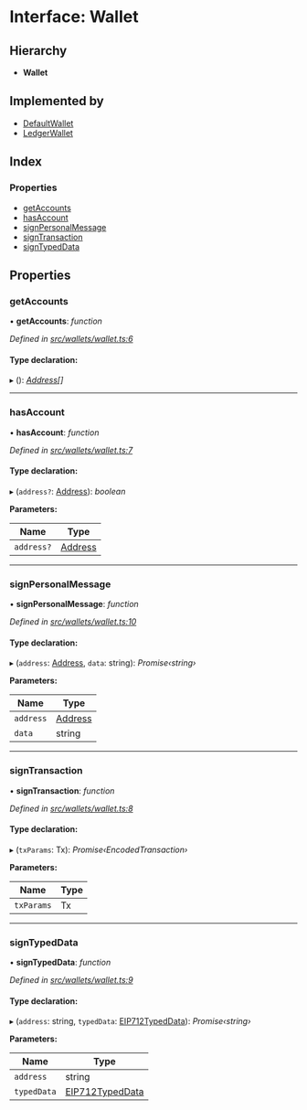 # Interface: Wallet

## Hierarchy

* **Wallet**

## Implemented by

* [DefaultWallet](../classes/_wallets_default_wallet_.defaultwallet.md)
* [LedgerWallet](../classes/_wallets_ledger_wallet_.ledgerwallet.md)

## Index

### Properties

* [getAccounts](_wallets_wallet_.wallet.md#getaccounts)
* [hasAccount](_wallets_wallet_.wallet.md#hasaccount)
* [signPersonalMessage](_wallets_wallet_.wallet.md#signpersonalmessage)
* [signTransaction](_wallets_wallet_.wallet.md#signtransaction)
* [signTypedData](_wallets_wallet_.wallet.md#signtypeddata)

## Properties

###  getAccounts

• **getAccounts**: *function*

*Defined in [src/wallets/wallet.ts:6](https://github.com/celo-org/celo-monorepo/blob/master/packages/contractkit/src/wallets/wallet.ts#L6)*

#### Type declaration:

▸ (): *[Address](../modules/_base_.md#address)[]*

___

###  hasAccount

• **hasAccount**: *function*

*Defined in [src/wallets/wallet.ts:7](https://github.com/celo-org/celo-monorepo/blob/master/packages/contractkit/src/wallets/wallet.ts#L7)*

#### Type declaration:

▸ (`address?`: [Address](../modules/_base_.md#address)): *boolean*

**Parameters:**

Name | Type |
------ | ------ |
`address?` | [Address](../modules/_base_.md#address) |

___

###  signPersonalMessage

• **signPersonalMessage**: *function*

*Defined in [src/wallets/wallet.ts:10](https://github.com/celo-org/celo-monorepo/blob/master/packages/contractkit/src/wallets/wallet.ts#L10)*

#### Type declaration:

▸ (`address`: [Address](../modules/_base_.md#address), `data`: string): *Promise‹string›*

**Parameters:**

Name | Type |
------ | ------ |
`address` | [Address](../modules/_base_.md#address) |
`data` | string |

___

###  signTransaction

• **signTransaction**: *function*

*Defined in [src/wallets/wallet.ts:8](https://github.com/celo-org/celo-monorepo/blob/master/packages/contractkit/src/wallets/wallet.ts#L8)*

#### Type declaration:

▸ (`txParams`: Tx): *Promise‹EncodedTransaction›*

**Parameters:**

Name | Type |
------ | ------ |
`txParams` | Tx |

___

###  signTypedData

• **signTypedData**: *function*

*Defined in [src/wallets/wallet.ts:9](https://github.com/celo-org/celo-monorepo/blob/master/packages/contractkit/src/wallets/wallet.ts#L9)*

#### Type declaration:

▸ (`address`: string, `typedData`: [EIP712TypedData](_utils_sign_typed_data_utils_.eip712typeddata.md)): *Promise‹string›*

**Parameters:**

Name | Type |
------ | ------ |
`address` | string |
`typedData` | [EIP712TypedData](_utils_sign_typed_data_utils_.eip712typeddata.md) |
